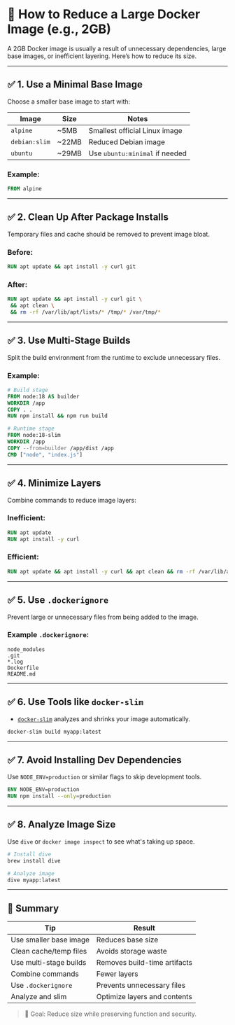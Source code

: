 # 🐳 How to Reduce a Large Docker Image (e.g., 2GB)

A 2GB Docker image is usually a result of unnecessary dependencies, large base images, or inefficient layering. Here’s how to reduce its size.

---

## ✅ 1. Use a Minimal Base Image

Choose a smaller base image to start with:

| Image         | Size   | Notes                          |
| ------------- | ------ | ------------------------------ |
| `alpine`      | \~5MB  | Smallest official Linux image  |
| `debian:slim` | \~22MB | Reduced Debian image           |
| `ubuntu`      | \~29MB | Use `ubuntu:minimal` if needed |

### Example:

```dockerfile
FROM alpine
```

---

## ✅ 2. Clean Up After Package Installs

Temporary files and cache should be removed to prevent image bloat.

### Before:

```dockerfile
RUN apt update && apt install -y curl git
```

### After:

```dockerfile
RUN apt update && apt install -y curl git \
 && apt clean \
 && rm -rf /var/lib/apt/lists/* /tmp/* /var/tmp/*
```

---

## ✅ 3. Use Multi-Stage Builds

Split the build environment from the runtime to exclude unnecessary files.

### Example:

```dockerfile
# Build stage
FROM node:18 AS builder
WORKDIR /app
COPY . .
RUN npm install && npm run build

# Runtime stage
FROM node:18-slim
WORKDIR /app
COPY --from=builder /app/dist /app
CMD ["node", "index.js"]
```

---

## ✅ 4. Minimize Layers

Combine commands to reduce image layers:

### Inefficient:

```dockerfile
RUN apt update
RUN apt install -y curl
```

### Efficient:

```dockerfile
RUN apt update && apt install -y curl && apt clean && rm -rf /var/lib/apt/lists/*
```

---

## ✅ 5. Use `.dockerignore`

Prevent large or unnecessary files from being added to the image.

### Example `.dockerignore`:

```
node_modules
.git
*.log
Dockerfile
README.md
```

---

## ✅ 6. Use Tools like `docker-slim`

* [`docker-slim`](https://github.com/docker-slim/docker-slim) analyzes and shrinks your image automatically.

```bash
docker-slim build myapp:latest
```

---

## ✅ 7. Avoid Installing Dev Dependencies

Use `NODE_ENV=production` or similar flags to skip development tools.

```dockerfile
ENV NODE_ENV=production
RUN npm install --only=production
```

---

## ✅ 8. Analyze Image Size

Use `dive` or `docker image inspect` to see what's taking up space.

```bash
# Install dive
brew install dive

# Analyze image
dive myapp:latest
```

---

## 🧠 Summary

| Tip                    | Result                       |
| ---------------------- | ---------------------------- |
| Use smaller base image | Reduces base size            |
| Clean cache/temp files | Avoids storage waste         |
| Use multi-stage builds | Removes build-time artifacts |
| Combine commands       | Fewer layers                 |
| Use `.dockerignore`    | Prevents unnecessary files   |
| Analyze and slim       | Optimize layers and contents |

> 🎯 Goal: Reduce size while preserving function and security.
